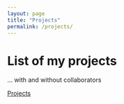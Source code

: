 ```yaml
---
layout: page
title: "Projects"
permalink: /projects/
---
```


# List of my projects
... with and without collaborators

[Projects](/_pages/projects.md/)